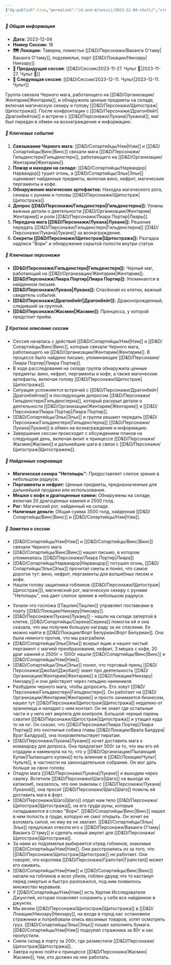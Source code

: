 ```yaml
---
{"dg-publish":true,"permalink":"/d-and-d/sessii/2023-12-04-chult/","created":"2023-12-18T10:01:04.000+04:00","updated":"2023-12-26T17:01:29.091+04:00"}
---
```


##### 📅 Общая информация

- **Дата:** 2023-12-04
- **Номер Сессии:** 18
- **🗺️ Локации:** Таверна, поместье [[D&D/Персонажи/Ваканга О’таму\|Ваканга О’таму]], подземелья, порт [[D&D/Локации/Нинзару\|Нинзару]]
- **🔗 Предыдущая сессия**: [[D&D/Сессии/2023-11-27. Чульт 🛑\|2023-11-27. Чульт 🛑]]
- **🔗 Следующая сессия**: [[D&D/Сессии/2023-12-11. Чульт\|2023-12-11. Чульт]]

Группа связала Черного мага, работающего на [[D&D/Организации/Жентарим\|Жентарим]], и обнаружила ценные предметы на складе, включая магическую секиру и голову [[D&D/Персонажи/Щитостраж\|Щитостража]]. После конфронтации с [[D&D/Персонажи/Драгонбейт\|Драгонбейтом]] и встречи с [[D&D/Персонажи/Лукана\|Луканой]], маг был передан в обмен на вознаграждение и информацию.
##### 🔑 **Ключевые события**

1. **Связывание Черного мага:** [[D&D/Сопартийцы/Нэм\|Нэм]] и [[D&D/Сопартийцы/Винс\|Винс]] связали мага [[D&D/Персонажи/Гильденстерн\|Гильденстерн]], работающего на [[D&D/Организации/Жентарим\|Жентарим]].
2. **Пожар и находки на складе:** [[D&D/Сопартийцы/Нарвандор\|Нарвандор]] тушит огонь, а [[D&D/Сопартийцы/Эльк\|Эльк]] оценивает найденные предметы, включая вино, нефрит, магические пергаменты и кофе.
3. **Обнаружение магических артефактов:** Находка магического рога, секиры с рунами и головы [[D&D/Персонажи/Щитостраж\|Щитостража]].
4. **Допрос [[D&D/Персонажи/Гильденстерн\|Гильденстерна]]:** Узнаны важные детали о деятельности [[D&D/Организации/Жентарим\|Жентарим]] и роли [[D&D/Персонажи/Лиара Портир\|Лиары]].
5. **Передача мага [[D&D/Персонажи/Лукана\|Лукане]]:** Решение передать [[D&D/Персонажи/Гильденстерн\|Гильденстерна]] [[D&D/Персонажи/Лукана\|Лукане]] за вознаграждение.
6. **Секреты [[D&D/Персонажи/Щитостраж\|Щитостража]]:** Разгадка надписи "Ворн" и обнаружение скрытой полости внутри статуи.

##### 🧍 **Ключевые персонажи**

- **[[D&D/Персонажи/Гильденстерн\|Гильденстерн]]:** Черный маг, работающий на [[D&D/Организации/Жентарим\|Жентарим]].
- **[[D&D/Персонажи/Лиара Портир\|Лиара Портир]]:** Упоминается в найденном письме.
- **[[D&D/Персонажи/Лукана\|Лукана]]:** Спасённая из клетки, важный свидетель событий.
- **[[D&D/Персонажи/Драгонбейт\|Драгонбейт]]:** Драконорожденный, следивший за группой.
- **[[D&D/Персонажи/Жасмин\|Жасмин]]:** Принцесса, у которой предстоит приём.

##### 📖 **Краткое описание сессии**

- Сессия началась с действий [[D&D/Сопартийцы/Нэм\|Нэм]] и [[D&D/Сопартийцы/Винс\|Винс]], которые связали Черного мага, работающего на [[D&D/Организации/Жентарим\|Жентарим]]. В процессе было найдено письмо, упоминающее [[D&D/Персонажи/Лиара Портир\|Лиара Портир]].
- В ходе расследования на складе группа обнаружила ценные предметы: вино, нефрит, пергаменты и кофе, а также магические артефакты, включая голову [[D&D/Персонажи/Щитостраж\|Щитостража]].
- Ситуация усложняется встречей с [[D&D/Персонажи/Драгонбейт\|Драгонбейтом]] и последующим допросом [[D&D/Персонажи/Гильденстерн\|Гильденстерна]], который раскрыл детали о деятельности [[D&D/Организации/Жентарим\|Жентарим]] и [[D&D/Персонажи/Лиара Портир\|Лиара Портир]].
- [[D&D/Сопартийцы/Эльк\|Эльк]] и группа решают передать [[D&D/Персонажи/Гильденстерн\|Гильденстерна]] [[D&D/Персонажи/Лукана\|Лукане]] в обмен на вознаграждение и информацию.
- Завершение сессии происходит с обсуждением планов на следующий день, включая визит к принцессе [[D&D/Персонажи/Жасмин\|Жасмин]] и дальнейшие шаги в связи с [[D&D/Персонажи/Щитостраж\|Щитостражем]].

##### 💎 **Найденные сокровища**

- **Магическая секира "Нетопырь":** Предоставляет слепое зрение в небольшом радиусе.
- **Пергаменты и нефрит:** Ценные предметы, предназначенные для дальнейшей продажи или использования.
- **Мешки с кофе и драгоценные камни:** Обнаружены на складе, включая 20 драгоценных камней и 2500 голд.
- **Рог:** Магический рог, найденный на складе.
- **Наличные деньги:** Общая сумма 3500 голд, найденная [[D&D/Сопартийцы/Винс\|Винс]] и [[D&D/Сопартийцы/Нэм\|Нэм]].

##### 📝 **Заметки о сессии**
- [[D&D/Сопартийцы/Нэм\|Нэм]] и [[D&D/Сопартийцы/Винс\|Винс]] связали Черного мага
- [[D&D/Сопартийцы/Винс\|Винс]] нашел письмо, в котором упоминалась [[D&D/Персонажи/Лиара Портир\|Лиара]]
- [[D&D/Сопартийцы/Нарвандор\|Нарвандор]] потушил огонь, [[D&D/Сопартийцы/Эльк\|Эльк]] прочитал сметы и понял, что самое дорогое тут: вино, нефрит, пергаменты для волшебных писем и кофе.
- Нашли голову защитника гоблинов ([[D&D/Персонажи/Щитостраж\|Щитостраж]]), магический рог, магическую секиру с рунами "Нетопырь", она дает слепое зрение в небольшом радиусе.
* Узнали что госпожа [[Ташлин\|Ташлин]] управляет поставками в порту [[D&D/Локации/Нинзару\|Нинзару]].
* [[D&D/Персонажи/Лукана\|Лукану]] - нашли на складе запертой в клетке, [[D&D/Сопартийцы/Серена\|Серена]] помогла ей и она сказала, что мы получим большую награду за ее спасение. Ее можно найти в [[D&D/Локации/Форт Белуриан\|Форт Белуриан]]. Она была немного против, что мы разграбили.
* [[D&D/Сопартийцы/Эльк\|Эльк]] вскрыл ящик и нашел чистый пергамент с магией преобразования, нефрит, 3 мешка с кофе, 20 драг камней и 2500г + 1000г нашли [[D&D/Сопартийцы/Винс\|Винс]] и [[D&D/Сопартийцы/Нэм\|Нэм]].
* [[D&D/Сопартийцы/Эльк\|Эльк]] понял, что торговый принц [[D&D/Персонажи/Джобал\|Джобал]] знает про деятельность [[D&D/Организации/Жентарим\|Жентарим]] в [[D&D/Локации/Нинзару\|Нинзару]] и они действуют через гильдию наемников
* Разбудили черного мага, чтобы допросить. Его зовут [[D&D/Персонажи/Гильденстерн\|Гильденстерн]]. Он работает на [[D&D/Организации/Жентарим\|Жентарим]] и просто занимается бизнесом, нашел тут [[D&D/Персонажи/Щитостраж\|Щитостража]] недалеко от хранилища и наладил с ним контакт. Он не знает где остальные части и у него нет амулета для контроля. Большой черный парень схватил [[D&D/Персонажи/Щитостраж\|Щитостража]] и утащил куда то на юг. Он сказал, что [[D&D/Персонажи/Лиара Портир\|Лиара Портир]] это охотничья собака главы [[D&D/Локации/Врата Балдура\|Врат Балдура]], она покровительствует пиратам.
* [[D&D/Персонажи/Лукана\|Лукане]] хочет доставить мага к командору для допроса. Она предлагает 500г за то, что мы его ей отдадим и намекнула на то, что у [[D&D/Организации/Пылающий Кулак\|Пылающего кулака]] есть влиение в [[D&D/Локации/Чульт\|Чульте]], в частности на законодательное собрание. Он мог дать больше за свою голову.
* Отадли мага [[D&D/Персонажи/Лукана\|Лукане]] и выходим через свалку. Встетили [[D&D/Персонажи/Шаго\|Шаго]] на выходе их катакомб, оказалось, что они знакомы с [[D&D/Персонажи/Лукана\|Луканой]], она просит [[D&D/Персонажи/Шаго\|Шаго]] помочь ей доставить мага в форт. 
* [[D&D/Персонажи/Шаго\|Шаго]] отдал нам тело [[D&D/Персонажи/Щитостраж\|Щитостража]], на его груди руны, которые складываются в слово "Ворн". [[D&D/Сопартийцы/Винс\|Винс]] нашел в нем полость в груди, которую не смог открыть. Он хочет ее взломать силой, но ему ее не хватает. [[D&D/Сопартийцы/Эльк\|Эльк]] предложил отвезти его к [[D&D/Персонажи/Ваканга О’таму\|Ваканга О’таму]] и сделать новый амулет для [[D&D/Персонажи/Щитостраж\|Щитостража]].
* За нами из подземелья выбирается отряд гоблинов, знакомые [[D&D/Сопартийцы/Нэм\|Нэм]]. Они расстроились из за того, что [[D&D/Персонажи/Щитостраж\|Щитостраж]] не работает. Они говорят, что королева [[D&D/Персонажи/Грапстап\|Грапстап]] может его оживить.
* [[D&D/Сопартийцы/Нэм\|Нэм]] и [[D&D/Сопартийцы/Винс\|Винс]] напали на гоблинов и всех убили, гоблин-друид что то кастанул перед смертью и быстро разложился, под ним появилось множество муравьев.
* У [[D&D/Сопартийцы/Нэм\|Нэм]] есть Хартия Исследователя Джунглей, которая позволяет сохранить у себя все найденное в джунгях.
* Мы везем [[D&D/Персонажи/Щитостраж\|Щитостража]] в [[D&D/Локации/Нинзару\|Нинзару]], на входе в город нас остановили стражники и потребовали опись ввозимых товаров, хотят осмотреть груз. [[D&D/Сопартийцы/Эльк\|Эльк]] пошел заполнять бумаги. [[D&D/Сопартийцы/Нэм\|Нэм]] подкупил стражника за 80г и нас пропустили.
* Сняли склад в порту за 200г, где разместили [[D&D/Персонажи/Щитостраж\|Щитостража]].
* Завтра нужно пойти к принцессе [[D&D/Персонажи/Жасмин\|Жасмин]], тем, кто должен на нее работать.



